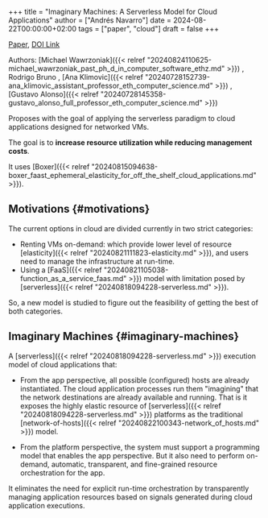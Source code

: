+++
title = "Imaginary Machines: A Serverless Model for Cloud Applications"
author = ["Andrés Navarro"]
date = 2024-08-22T00:00:00+02:00
tags = ["paper", "cloud"]
draft = false
+++

[Paper](/ox-hugo/imaginary_machines_a_serverless_model_for_cloud_applications.pdf), [DOI Link](https://doi.org/10.48550/arXiv.2407.00839)

Authors: [Michael Wawrzoniak]({{< relref "20240824110625-michael_wawrzoniak_past_ph_d_in_computer_software_ethz.md" >}}) , Rodrigo Bruno , [Ana Klimovic]({{< relref "20240728152739-ana_klimovic_assistant_professor_eth_computer_science.md" >}}) , [Gustavo Alonso]({{< relref "20240728145358-gustavo_alonso_full_professor_eth_computer_science.md" >}})

Proposes with the goal of applying the serverless paradigm to cloud applications designed for networked VMs.

The goal is to **increase resource utilization while reducing management costs**.

It uses [Boxer]({{< relref "20240815094638-boxer_faast_ephemeral_elasticity_for_off_the_shelf_cloud_applications.md" >}}).


## Motivations {#motivations}

The current options in cloud are divided currently in two strict categories:

-   Renting VMs on-demand: which provide lower level of resource [elasticity]({{< relref "20240821111823-elasticity.md" >}}), and users need to manage the infrastructure at run-time.
-   Using a [FaaS]({{< relref "20240821105038-function_as_a_service_faas.md" >}}) model with limitation posed by [serverless]({{< relref "20240818094228-serverless.md" >}}).

So, a new model is studied to figure out the feasibility of getting the best of both categories.


## Imaginary Machines {#imaginary-machines}

A [serverless]({{< relref "20240818094228-serverless.md" >}}) execution model of cloud applications that:

-   From the app perspective, all possible (configured) hosts are already instantiated.
    The cloud application processes run them "imagining" that the network destinations are already available and running.
    That is it exposes the highly elastic resource of [serverless]({{< relref "20240818094228-serverless.md" >}}) platforms as the traditional [network-of-hosts]({{< relref "20240822100343-network_of_hosts.md" >}}) model.

-   From the platform perspective, the system must support a programming model that enables the app perspective.
    But it also need to perform on-demand, automatic, transparent, and fine-grained resource orchestration for the app.

It eliminates the need for explicit run-time orchestration by transparently managing application resources based on signals generated during cloud application executions.
